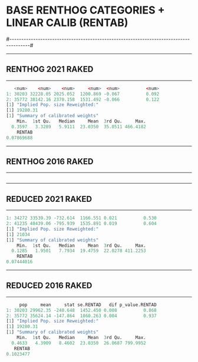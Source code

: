 
# BASE RENTHOG CATEGORIES + LINEAR CALIB (RENTAB) 




#--------------------------------------------------------------------------------------#

---
## RENTHOG 2021 RAKED
---
```r
   <num>    <num>    <num>     <num>  <num>          <num>    
1: 30203 32228.05 2025.052  1200.869 -0.067          0.092    
2: 35772 38142.16 2370.158  1531.492 -0.066          0.122    
[1] "Implied Pop. size Reweighted:"
[1] 19280.31
[1] "Summary of calibrated weights"
    Min.  1st Qu.   Median     Mean  3rd Qu.     Max.
  0.3597   3.3289   5.9111  23.0350  35.0511 466.4182
    RENTAB
0.07869688
```


---
## RENTHOG 2016 RAKED
---
```r

```

---

## REDUCED 2021 RAKED

---

```r     pop     mean     stat se.RENTAD   dif p_value.RENTAD
1: 34272 33539.39 -732.614  1166.551 0.021          0.530     
2: 41235 40439.06 -795.939  1535.891 0.019          0.604     
[1] "Implied Pop. size Reweighted:"
[1] 21034
[1] "Summary of calibrated weights"
    Min.  1st Qu.   Median     Mean  3rd Qu.     Max.
  0.1285   1.9501   7.7934  19.4759  22.0278 411.2253
    RENTAB 
0.07444016
```



---

## REDUCED 2016 RAKED

---

```r
     pop     mean     stat se.RENTAD   dif p_value.RENTAD
1: 30203 29962.35 -240.648  1452.450 0.008          0.868     
2: 35772 35624.14 -147.864  1860.263 0.004          0.937     
[1] "Implied Pop. size Reweighted:"
[1] 19280.31
[1] "Summary of calibrated weights"
    Min.  1st Qu.   Median     Mean  3rd Qu.     Max.
  0.4633   4.3909   8.4602  23.0350  26.0687 799.9952
   RENTAB 
0.1023477
```

